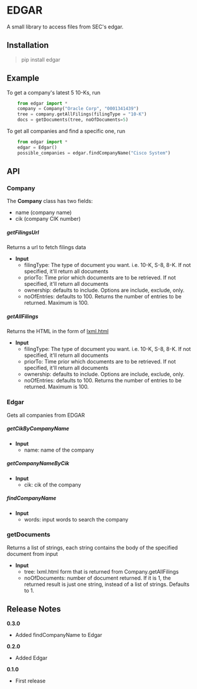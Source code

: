 
# EDGAR

A small library to access files from SEC's edgar.

## Installation

>   pip install edgar

## Example
To get a company's latest 5 10-Ks, run

``` python
    from edgar import *
    company = Company("Oracle Corp", "0001341439")
    tree = company.getAllFilings(filingType = "10-K")
    docs = getDocuments(tree, noOfDocuments=5)

```

To get all companies and find a specific one, run

``` python
    from edgar import *
    edgar = Edgar()
    possible_companies = edgar.findCompanyName("Cisco System")
```

## API

### Company
The **Company** class has two fields:

* name (company name)
* cik (company CIK number)

##### getFilingsUrl
Returns a url to fetch filings data
* **Input**
    * filingType: The type of document you want. i.e. 10-K, S-8, 8-K. If not specified, it'll return all documents
    * priorTo: Time prior which documents are to be retrieved. If not specified, it'll return all documents
    * ownership: defaults to include. Options are include, exclude, only.
    * noOfEntries: defaults to 100. Returns the number of entries to be returned. Maximum is 100.

##### getAllFilings
Returns the HTML in the form of [lxml.html](http://lxml.de/lxmlhtml.html)
* **Input**
    * filingType: The type of document you want. i.e. 10-K, S-8, 8-K. If not specified, it'll return all documents
    * priorTo: Time prior which documents are to be retrieved. If not specified, it'll return all documents
    * ownership: defaults to include. Options are include, exclude, only.
    * noOfEntries: defaults to 100. Returns the number of entries to be returned. Maximum is 100.

### Edgar
Gets all companies from EDGAR
##### getCikByCompanyName
* **Input**
    * name: name of the company

##### getCompanyNameByCik
* **Input**
    * cik: cik of the company

##### findCompanyName
* **Input**
    * words: input words to search the company

### getDocuments
Returns a list of strings, each string contains the body of the specified document from input
* **Input**
    * tree: lxml.html form that is returned from Company.getAllFilings
    * noOfDocuments: number of document returned. If it is 1, the returned result is just one string, instead of a list of strings. Defaults to 1.


## Release Notes
**0.3.0**
* Added findCompanyName to Edgar

**0.2.0**
* Added Edgar

**0.1.0**
* First release
